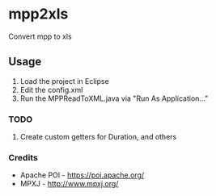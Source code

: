 # mpp2xls
Convert mpp to xls

## Usage

1. Load the project in Eclipse
2. Edit the config.xml
2. Run the MPPReadToXML.java via "Run As Application..."

### TODO

1. Create custom getters for Duration, and others

### Credits

- Apache POI - https://poi.apache.org/
- MPXJ - http://www.mpxj.org/
